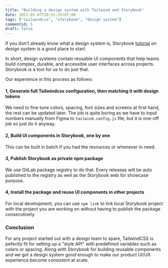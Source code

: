 ```yaml
---
title: "Building a design system with Tailwind and Storybook"
date: 2021-05-07T20:52:25+07:00
tags: ["tailwindcss", "storybook", "design system"]
commentid: 5
draft: false
---
```


If you don't already know what a design system is, Storybook [tutorial][0]
on design system is a good place to start.

In short, design systems contain reusable UI components that help teams
build complex, durable, and accessible user interfaces across projects.
Storybook is a tool for us to do just that.

Our experience in this process as follows:

#### 1, Generate full Tailwindcss configuration, then matching it with design tokens

We need to fine tune colors, spacing, font sizes and screens at first hand,
the rest can be updated later. The job is quite boring as we have to input
numbers manually from Figma to `tailwind.config.js` file, but it is one-off
job so just do it anyway.

#### 2, Build UI components in Storybook, one by one

This can be built in batch if you had the resources or whenever in need.

#### 3, Publish Storybook as private npm package

We use GitLab package registry to do that. Every releases will be auto published to
the registry as well as the Storybook web for showcase purpose.

#### 4, Install the package and reuse UI components in other projects

For local development, you can use `npm link` to link local Storybook project with
the project you are working on without having to publish the package consecutively.

### Conclusion

For any project started out with a design team to spare, TailwindCSS is
pefectly fit for setting up a "style API" with predefined variables such as colors
or spacing. Along with Storybook for building reusable components and we got
a design system good enough to make our product UI/UX experience become consistent
at scale.


[0]: https://storybook.js.org/tutorials/design-systems-for-developers/react/en/introduction/
